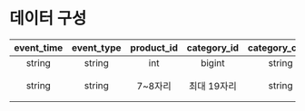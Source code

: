 # 데이터 구성
|event_time|event_type|product_id|category_id|category_code|brand|price|user_id|user_session|
|:---:|:---:|:---:|:---:|:---:|:---:|:---:|:---:|:---:|
|string|string|int|bigint|string|string|double|int|string|
|string|string|7~8자리|최대 19자리|string|string|소수점 2자리|9자리|string|


